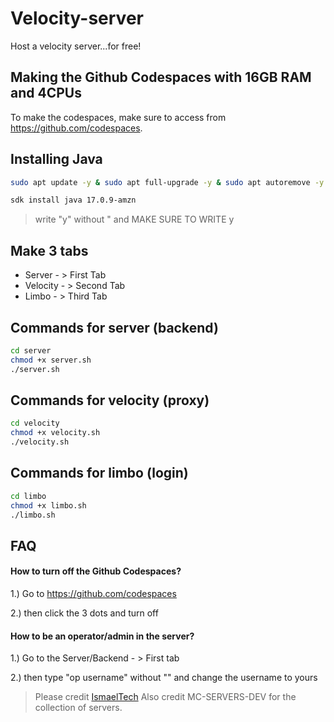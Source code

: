# Velocity-server
Host a velocity server...for free!

## Making the Github Codespaces with 16GB RAM and 4CPUs
To make the codespaces, make sure to access from https://github.com/codespaces.

## Installing Java
```bash
sudo apt update -y & sudo apt full-upgrade -y & sudo apt autoremove -y & sudo apt auto-clean -y
```
```bash
sdk install java 17.0.9-amzn
```
> write "y" without " and MAKE SURE TO WRITE y

## Make 3 tabs
* Server - > First Tab
* Velocity - > Second Tab
* Limbo - > Third Tab

## Commands for server (backend)
```bash
cd server
chmod +x server.sh
./server.sh
```
## Commands for velocity (proxy)
```bash
cd velocity
chmod +x velocity.sh
./velocity.sh
```
## Commands for limbo (login)
```bash
cd limbo
chmod +x limbo.sh
./limbo.sh
```

## FAQ

#### How to turn off the Github Codespaces?

1.) Go to https://github.com/codespaces

2.) then click the 3 dots and turn off

#### How to be an operator/admin in the server?

1.) Go to the Server/Backend - > First tab

2.) then type "op username" without "" and change the username to yours

> Please credit [IsmaelTech](https://www.youtube.com/@ismaeltechI?sub_confirmation=1)
> Also credit MC-SERVERS-DEV for the collection of servers.
